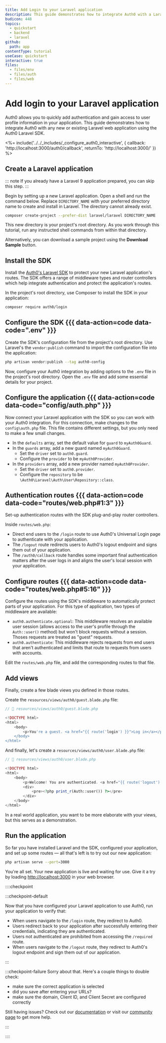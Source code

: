 ```yaml
---
title: Add Login to your Laravel application
description: This guide demonstrates how to integrate Auth0 with a Laravel application using the Auth0 Laravel SDK.
budicon: 448
topics:
  - quickstart
  - backend
  - laravel
github:
  path: app
contentType: tutorial
useCase: quickstart
interactive: true
files:
  - files/env
  - files/auth
  - files/web
---
```


# Add login to your Laravel application

Auth0 allows you to quickly add authentication and gain access to user profile information in your application. This guide demonstrates how to integrate Auth0 with any new or existing Laravel web application using the Auth0 Laravel SDK.

<%= include('../../_includes/_configure_auth0_interactive', {
callback: 'http://localhost:3000/auth0/callback',
returnTo: 'http://localhost:3000/'
}) %>

## Create a Laravel application

::: note
If you already have a Laravel 9 application prepared, you can skip this step.
:::

Begin by setting up a new Laravel application. Open a shell and run the command below. Replace `DIRECTORY_NAME` with your preferred directory name to create and install in Laravel. The directory cannot already exist.

```sh
composer create-project --prefer-dist laravel/laravel DIRECTORY_NAME
```

This new directory is your project's root directory. As you work through this tutorial, run any instructed shell commands from within that directory.

Alternatively, you can download a sample project using the **Download Sample** button.

## Install the SDK

Install the [Auth0's Laravel SDK](https://github.com/auth0/laravel-auth0) to protect your new Laravel application's routes. The SDK offers a range of middleware types and router controllers which help integrate authentication and protect the application's routes.

In the project's root directory, use Composer to install the SDK in your application:

```sh
composer require auth0/login
```

## Configure the SDK {{{ data-action=code data-code=".env" }}}

Create the SDK's configuration file from the project's root directory. Use Laravel's the `vendor:publish` command to import the configuration file into the application:

```sh
php artisan vendor:publish --tag auth0-config
```

Now, configure your Auth0 integration by adding options to the `.env` file in the project's root directory. Open the `.env` file and add some essential details for your project.

## Configure the application {{{ data-action=code data-code="config/auth.php" }}}

Now connect your Laravel application with the SDK so you can work with your Auth0 integration. For this connection, make changes to the `config\auth.php` file. This file contains different settings, but you only need to make a few small changes.

- In the `defaults` array, set the default value for `guard` to `myAuth0Guard`.
- In the `guards` array, add a new guard named `myAuth0Guard`.
  - Set the `driver` set to `auth0.guard`.
  - Configure the `provider` to be `myAuth0Provider`.
- In the `providers` array, add a new provider named `myAuth0Provider`.
  - Set the `driver` set to `auth0.provider`.
  - Configure the `repository` to be `\Auth0\Laravel\Auth\User\Repository::class`.

## Authentication routes {{{ data-action=code data-code="routes/web.php#1:3" }}}

Set-up authentication routes with the SDK plug-and-play router controllers.

Inside `routes/web.php`:

- Direct end users to the `/login` route to use Auth0's Universal Login page to authenticate with your application.
- The `/logout` route redirects users to Auth0's logout endpoint and signs them out of your application.
- The `/auth0/callback` route handles some important final authentication matters after the user logs in and aligns the user's local session with your application.

## Configure routes {{{ data-action=code data-code="routes/web.php#5:16" }}}

Configure the routes using the SDK's middleware to automatically protect parts of your application. For this type of application, two types of middleware are available:

- `auth0.authenticate.optional`: This middleware resolves an available user session (allows access to the user's profile through the `Auth::user()` method) but won't block requests without a session. Thoses requests are treated as "guest" requests.
- `auth0.authenticate`: This middleware rejects requests from end users that aren't authenticated and limits that route to requests from users with accounts.

Edit the `routes/web.php` file, and add the corresponding routes to that file.

## Add views

Finally, create a few blade views you defined in those routes.

Create the `resources/views/auth0/guest.blade.php` file:

```php
// 📂 resources/views/auth0/guest.blade.php

<!DOCTYPE html>
<html>
    <body>
        <p>You're a guest. <a href="{{ route('login') }}">Log in</a></p>
    </body>
</html>
```

And finally, let's create a `resources/views/auth0/user.blade.php` file:

```php
// 📂 resources/views/auth0/user.blade.php

<!DOCTYPE html>
<html>
    <body>
        <p>Welcome! You are authenticated. <a href="{{ route('logout') }}">Log out</a></p>
        <div>
            <pre><?php print_r(Auth::user()) ?></pre>
        </div>
    </body>
</html>
```

In a real world application, you want to be more elaborate with your views, but this serves as a demonstration.

## Run the application

So far you have installed Laravel and the SDK, configured your application, and set up some routes — all that's left is to try out our new application:

```sh
php artisan serve --port=3000
```

You're all set. Your new application is live and waiting for use. Give it a try by loading [http://localhost:3000](http://localhost:3000) in your web browser.

::::checkpoint

:::checkpoint-default

Now that you have configured your Laravel application to use Auth0, run your application to verify that:

- When users navigate to the `/login` route, they redirect to Auth0.
- Users redirect back to your application after successfully entering their credentials, indicating they are authenticated.
- Users not authenticated are prohibited from accessing the `/required` route.
- When users navigate to the `/logout` route, they redirect to Auth0's logout endpoint and sign them out of our application.

:::

:::checkpoint-failure
Sorry about that. Here's a couple things to double check:

- make sure the correct application is selected
- did you save after entering your URLs?
- make sure the domain, Client ID, and Client Secret are configured correctly

Still having issues? Check out our [documentation](https://auth0.com/docs) or visit our [community page](https://community.auth0.com) to get more help.

:::

::::
